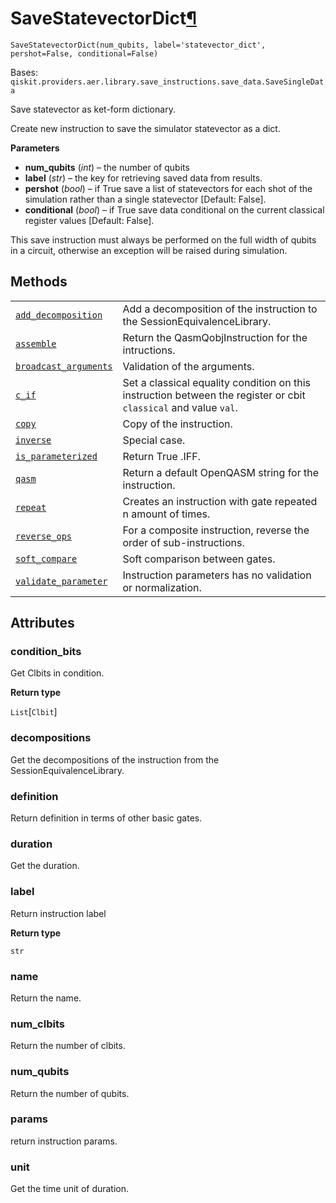 # SaveStatevectorDict[¶](#savestatevectordict "Permalink to this headline")

<span id="undefined" />

`SaveStatevectorDict(num_qubits, label='statevector_dict', pershot=False, conditional=False)`

Bases: `qiskit.providers.aer.library.save_instructions.save_data.SaveSingleData`

Save statevector as ket-form dictionary.

Create new instruction to save the simulator statevector as a dict.

**Parameters**

*   **num\_qubits** (*int*) – the number of qubits
*   **label** (*str*) – the key for retrieving saved data from results.
*   **pershot** (*bool*) – if True save a list of statevectors for each shot of the simulation rather than a single statevector \[Default: False].
*   **conditional** (*bool*) – if True save data conditional on the current classical register values \[Default: False].

<Admonition title="Note" type="note">
  This save instruction must always be performed on the full width of qubits in a circuit, otherwise an exception will be raised during simulation.
</Admonition>

## Methods

|                                                                                                                                                                                                                                           |                                                                                                                  |
| ----------------------------------------------------------------------------------------------------------------------------------------------------------------------------------------------------------------------------------------- | ---------------------------------------------------------------------------------------------------------------- |
| [`add_decomposition`](qiskit.providers.aer.library.SaveStatevectorDict.add_decomposition#qiskit.providers.aer.library.SaveStatevectorDict.add_decomposition "qiskit.providers.aer.library.SaveStatevectorDict.add_decomposition")         | Add a decomposition of the instruction to the SessionEquivalenceLibrary.                                         |
| [`assemble`](qiskit.providers.aer.library.SaveStatevectorDict.assemble#qiskit.providers.aer.library.SaveStatevectorDict.assemble "qiskit.providers.aer.library.SaveStatevectorDict.assemble")                                             | Return the QasmQobjInstruction for the intructions.                                                              |
| [`broadcast_arguments`](qiskit.providers.aer.library.SaveStatevectorDict.broadcast_arguments#qiskit.providers.aer.library.SaveStatevectorDict.broadcast_arguments "qiskit.providers.aer.library.SaveStatevectorDict.broadcast_arguments") | Validation of the arguments.                                                                                     |
| [`c_if`](qiskit.providers.aer.library.SaveStatevectorDict.c_if#qiskit.providers.aer.library.SaveStatevectorDict.c_if "qiskit.providers.aer.library.SaveStatevectorDict.c_if")                                                             | Set a classical equality condition on this instruction between the register or cbit `classical` and value `val`. |
| [`copy`](qiskit.providers.aer.library.SaveStatevectorDict.copy#qiskit.providers.aer.library.SaveStatevectorDict.copy "qiskit.providers.aer.library.SaveStatevectorDict.copy")                                                             | Copy of the instruction.                                                                                         |
| [`inverse`](qiskit.providers.aer.library.SaveStatevectorDict.inverse#qiskit.providers.aer.library.SaveStatevectorDict.inverse "qiskit.providers.aer.library.SaveStatevectorDict.inverse")                                                 | Special case.                                                                                                    |
| [`is_parameterized`](qiskit.providers.aer.library.SaveStatevectorDict.is_parameterized#qiskit.providers.aer.library.SaveStatevectorDict.is_parameterized "qiskit.providers.aer.library.SaveStatevectorDict.is_parameterized")             | Return True .IFF.                                                                                                |
| [`qasm`](qiskit.providers.aer.library.SaveStatevectorDict.qasm#qiskit.providers.aer.library.SaveStatevectorDict.qasm "qiskit.providers.aer.library.SaveStatevectorDict.qasm")                                                             | Return a default OpenQASM string for the instruction.                                                            |
| [`repeat`](qiskit.providers.aer.library.SaveStatevectorDict.repeat#qiskit.providers.aer.library.SaveStatevectorDict.repeat "qiskit.providers.aer.library.SaveStatevectorDict.repeat")                                                     | Creates an instruction with gate repeated n amount of times.                                                     |
| [`reverse_ops`](qiskit.providers.aer.library.SaveStatevectorDict.reverse_ops#qiskit.providers.aer.library.SaveStatevectorDict.reverse_ops "qiskit.providers.aer.library.SaveStatevectorDict.reverse_ops")                                 | For a composite instruction, reverse the order of sub-instructions.                                              |
| [`soft_compare`](qiskit.providers.aer.library.SaveStatevectorDict.soft_compare#qiskit.providers.aer.library.SaveStatevectorDict.soft_compare "qiskit.providers.aer.library.SaveStatevectorDict.soft_compare")                             | Soft comparison between gates.                                                                                   |
| [`validate_parameter`](qiskit.providers.aer.library.SaveStatevectorDict.validate_parameter#qiskit.providers.aer.library.SaveStatevectorDict.validate_parameter "qiskit.providers.aer.library.SaveStatevectorDict.validate_parameter")     | Instruction parameters has no validation or normalization.                                                       |

## Attributes

<span id="undefined" />

### condition\_bits

Get Clbits in condition.

**Return type**

`List`\[`Clbit`]

<span id="undefined" />

### decompositions

Get the decompositions of the instruction from the SessionEquivalenceLibrary.

<span id="undefined" />

### definition

Return definition in terms of other basic gates.

<span id="undefined" />

### duration

Get the duration.

<span id="undefined" />

### label

Return instruction label

**Return type**

`str`

<span id="undefined" />

### name

Return the name.

<span id="undefined" />

### num\_clbits

Return the number of clbits.

<span id="undefined" />

### num\_qubits

Return the number of qubits.

<span id="undefined" />

### params

return instruction params.

<span id="undefined" />

### unit

Get the time unit of duration.
